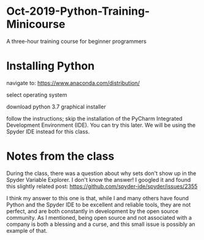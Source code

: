 # Oct-2019-Python-Training-Minicourse
A three-hour training course for beginner programmers

# Installing Python
navigate to: https://www.anaconda.com/distribution/

select operating system

download python 3.7 graphical installer

follow the instructions; skip the installation of the PyCharm Integrated Development Environment (IDE). You can try this later. We will be using the Spyder IDE instead for this class.

# Notes from the class
During the class, there was a question about why sets don't show up in the Spyder Variable Explorer.
I don't know the answer! I googled it and found this slightly related post: https://github.com/spyder-ide/spyder/issues/2355

I think my answer to this one is that, while I and many others have found Python and the Spyder IDE to be excellent and reliable tools, they are not perfect, and are both constantly in development by the open source community. As I mentioned, being open source and not associated with a company is both a blessing and a curse, and this small issue is possibly an example of that.
